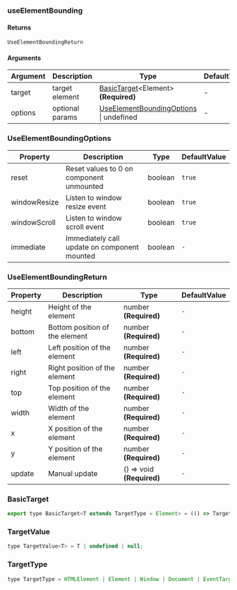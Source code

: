 ### useElementBounding

#### Returns
`UseElementBoundingReturn`

#### Arguments
|Argument|Description|Type|DefaultValue|
|---|---|---|---|
|target|target element|[BasicTarget](#BasicTarget)&lt;Element&gt;  **(Required)**|-|
|options|optional params|[UseElementBoundingOptions](#UseElementBoundingOptions) \| undefined |-|

### UseElementBoundingOptions

|Property|Description|Type|DefaultValue|
|---|---|---|---|
|reset|Reset values to 0 on component unmounted|boolean |`true`|
|windowResize|Listen to window resize event|boolean |`true`|
|windowScroll|Listen to window scroll event|boolean |`true`|
|immediate|Immediately call update on component mounted|boolean |`-`|

### UseElementBoundingReturn

|Property|Description|Type|DefaultValue|
|---|---|---|---|
|height|Height of the element|number  **(Required)**|`-`|
|bottom|Bottom position of the element|number  **(Required)**|`-`|
|left|Left position of the element|number  **(Required)**|`-`|
|right|Right position of the element|number  **(Required)**|`-`|
|top|Top position of the element|number  **(Required)**|`-`|
|width|Width of the element|number  **(Required)**|`-`|
|x|X position of the element|number  **(Required)**|`-`|
|y|Y position of the element|number  **(Required)**|`-`|
|update|Manual update|() => void  **(Required)**|`-`|

### BasicTarget

```js
export type BasicTarget<T extends TargetType = Element> = (() => TargetValue<T>) | TargetValue<T> | MutableRefObject<TargetValue<T>>;
```

### TargetValue

```js
type TargetValue<T> = T | undefined | null;
```

### TargetType

```js
type TargetType = HTMLElement | Element | Window | Document | EventTarget;
```